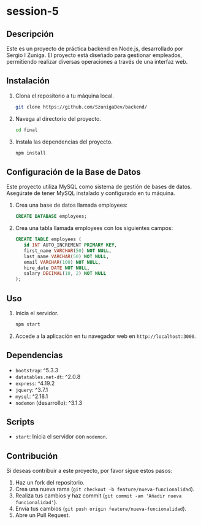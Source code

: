 # session-5

## Descripción

Este es un proyecto de práctica backend en Node.js, desarrollado por Sergio I Zuniga. El proyecto está diseñado para gestionar empleados, permitiendo realizar diversas operaciones a través de una interfaz web.

## Instalación

1. Clona el repositorio a tu máquina local.
   ```bash
   git clone https://github.com/SzunigaDev/backend/
   ```
2. Navega al directorio del proyecto.
   ```bash
   cd final
   ```
3. Instala las dependencias del proyecto.
   ```bash
   npm install
   ```

## Configuración de la Base de Datos

Este proyecto utiliza MySQL como sistema de gestión de bases de datos. Asegúrate de tener MySQL instalado y configurado en tu máquina.

1. Crea una base de datos llamada employees:
   ```sql
   CREATE DATABASE employees;
   ```
2. Crea una tabla llamada employees con los siguientes campos:

   ```sql
   CREATE TABLE employees (
      id INT AUTO_INCREMENT PRIMARY KEY,
      first_name VARCHAR(50) NOT NULL,
      last_name VARCHAR(50) NOT NULL,
      email VARCHAR(100) NOT NULL,
      hire_date DATE NOT NULL,
      salary DECIMAL(10, 2) NOT NULL
   );

   ```

## Uso

1. Inicia el servidor.
   ```bash
   npm start
   ```
2. Accede a la aplicación en tu navegador web en `http://localhost:3000`.

## Dependencias

- `bootstrap`: ^5.3.3
- `datatables.net-dt`: ^2.0.8
- `express`: ^4.19.2
- `jquery`: ^3.7.1
- `mysql`: ^2.18.1
- `nodemon` (desarrollo): ^3.1.3

## Scripts

- `start`: Inicia el servidor con `nodemon`.

## Contribución

Si deseas contribuir a este proyecto, por favor sigue estos pasos:

1. Haz un fork del repositorio.
2. Crea una nueva rama (`git checkout -b feature/nueva-funcionalidad`).
3. Realiza tus cambios y haz commit (`git commit -am 'Añadir nueva funcionalidad'`).
4. Envía tus cambios (`git push origin feature/nueva-funcionalidad`).
5. Abre un Pull Request.
